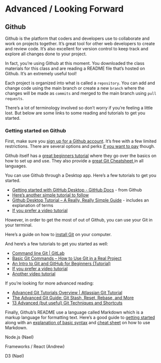 # Advanced / Looking Forward

## Github

Github is the platform that coders and developers use to collaborate and work on projects together. It’s great tool for other web developers to create and review code. It’s also excellent for version control to keep track and explore all changes done to your project.

In fact, you’re using Github at this moment. You downloaded the class materials for this class and are reading a README file that’s hosted on Github. It’s an extremely useful tool!

Each project is organized into what is called a `repository`. You can add and change code using the main branch or create a new `branch` where the changes will be made as `commits` and merged to the main branch using `pull requests`. 

There’s a lot of terminology involved so don’t worry if you’re feeling a little lost. But below are some links to some reading and tutorials to get you started.

### Getting started on Github

First, make sure you [sign up for a Github account](https://github.com/join). It’s free with a few limited restrictions.  There are several options and perks [if you want to pay](https://github.com/pricing) though.

Github itself has a [great beginners tutorial](https://docs.github.com/en/get-started/quickstart/hello-world) where they go over the basics on how to set up and use. They also provide a [great Git Cheatsheet ](https://training.github.com/) in all languages. 

You can use Github through a Desktop app. Here’s a few tutorials to get you started. 
* [Getting started with GitHub Desktop - GitHub Docs](https://docs.github.com/en/desktop/installing-and-configuring-github-desktop/overview/getting-started-with-github-desktop) - from Github
* [Here’s another simple tutorial to follow](https://www.softwaretestinghelp.com/github-desktop-tutorial/)
* [Github Desktop Tutorial – A Really, Really Simple Guide](https://www.classicpress.net/github-desktop-a-really-really-simple-tutorial/) - includes an explanation of terms
* [If you prefer a video tutorial](https://youtu.be/0nzJXJAhlsk)

However,  in order to get the most of out of Github, you can use your Git in your terminal.

Here’s a guide on how to [install Git](https://github.com/git-guides/install-git) on your computer. 

And here’s a few tutorials to get you started as well:

* [Command line Git | GitLab](https://docs.gitlab.com/ee/gitlab-basics/start-using-git.html)
* [Basic Git Commands – How to Use Git in a Real Project](https://www.freecodecamp.org/news/how-to-use-basic-git-and-github-commands/)
* [An Intro to Git and GitHub for Beginners (Tutorial)](https://product.hubspot.com/blog/git-and-github-tutorial-for-beginners)
* [If you prefer a video tutorial](https://www.youtube.com/watch?v=8JJ101D3knE&ab_channel=ProgrammingwithMosh)
* [Another video tutorial](https://youtu.be/HJAwAKwFX-A)

If you’re looking for more advanced reading:
* [Advanced Git Tutorials Overview | Atlassian Git Tutorial](https://www.atlassian.com/git/tutorials/advanced-overview)
* [The Advanced Git Guide: Git Stash, Reset, Rebase, and More](https://www.toptal.com/git/the-advanced-git-guide)
* [13 Advanced (but useful) Git Techniques and Shortcuts](https://youtu.be/ecK3EnyGD8o)

Finally, Github’s README use a language called Markdown which is a markup language for formatting text. Here’s a good guide to [getting started](https://www.markdownguide.org/getting-started/) along with an [explanation of basic syntax](https://www.markdownguide.org/basic-syntax/) and [cheat sheet](https://www.markdownguide.org/cheat-sheet/) on how to use Markdown.

Node.js (Nael)

Frameworks / React (Andrew)

D3 (Nael)
